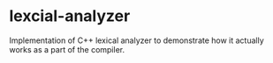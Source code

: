 # lexcial-analyzer
Implementation of C++ lexical analyzer to demonstrate how it actually works as a part of the compiler.
